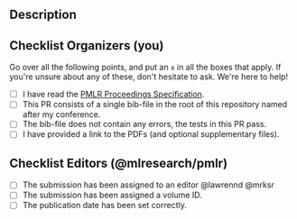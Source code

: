 ## Description

<!--- Provide any details specific to your submission and don't hesitate to ask questions! It's fine to omit the information provided in the bib-file in the description. -->

## Checklist Organizers (you)

Go over all the following points, and put an `x` in all the boxes that apply.
If you're unsure about any of these, don't hesitate to ask. We're here to help!

- [ ] I have read the [PMLR Proceedings Specification](https://proceedings.mlr.press/spec.html).
- [ ] This PR consists of a single bib-file in the root of this repository named after my conference.
- [ ] The bib-file does not contain any errors, the tests in this PR pass.
- [ ] I have provided a link to the PDFs (and optional supplementary files).

## Checklist Editors (@mlresearch/pmlr)

- [ ] The submission has been assigned to an editor @lawrennd @mrksr
- [ ] The submission has been assigned a volume ID.
- [ ] The publication date has been set correctly.
